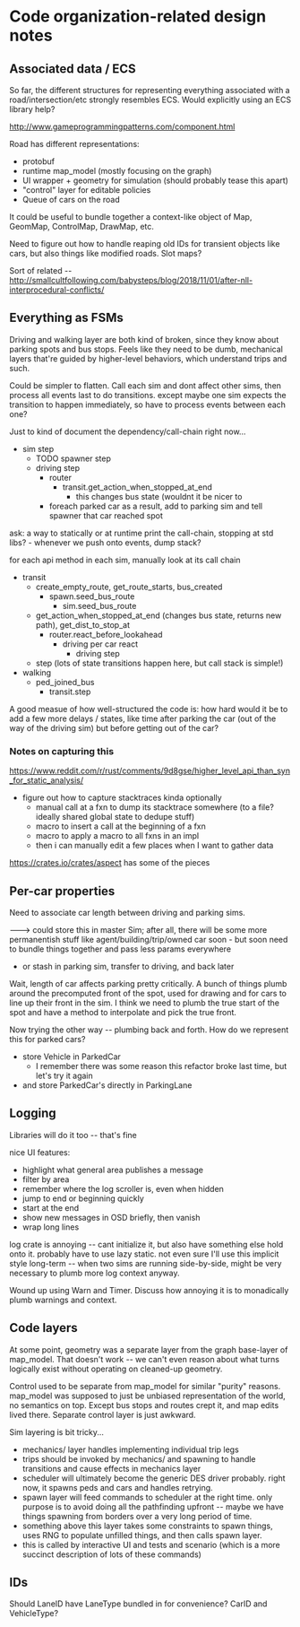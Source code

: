 # Code organization-related design notes

## Associated data / ECS

So far, the different structures for representing everything associated with a
road/intersection/etc strongly resembles ECS. Would explicitly using an ECS
library help?

http://www.gameprogrammingpatterns.com/component.html

Road has different representations:

- protobuf
- runtime map_model (mostly focusing on the graph)
- UI wrapper + geometry for simulation (should probably tease this apart)
- "control" layer for editable policies
- Queue of cars on the road

It could be useful to bundle together a context-like object of Map, GeomMap,
ControlMap, DrawMap, etc.

Need to figure out how to handle reaping old IDs for transient objects like
cars, but also things like modified roads. Slot maps?

Sort of related -- http://smallcultfollowing.com/babysteps/blog/2018/11/01/after-nll-interprocedural-conflicts/

## Everything as FSMs

Driving and walking layer are both kind of broken, since they know about
parking spots and bus stops. Feels like they need to be dumb, mechanical layers
that're guided by higher-level behaviors, which understand trips and such.

Could be simpler to flatten. Call each sim and dont affect other sims, then
process all events last to do transitions. except maybe one sim expects the
transition to happen immediately, so have to process events between each one?

Just to kind of document the dependency/call-chain right now...

- sim step
	- TODO spawner step
	- driving step
		- router
			- transit.get_action_when_stopped_at_end
				- this changes bus state (wouldnt it be nicer to 
		- foreach parked car as a result, add to parking sim and tell spawner that car reached spot


ask: a way to statically or at runtime print the call-chain, stopping at std libs?
	- whenever we push onto events, dump stack?

for each api method in each sim, manually look at its call chain

- transit
	- create_empty_route, get_route_starts, bus_created
		- spawn.seed_bus_route
			- sim.seed_bus_route
	- get_action_when_stopped_at_end (changes bus state, returns new path), get_dist_to_stop_at
		- router.react_before_lookahead
			- driving per car react
				- driving step
	- step (lots of state transitions happen here, but call stack is simple!)
- walking
	- ped_joined_bus
		- transit.step

A good measue of how well-structured the code is: how hard would it be to add a
few more delays / states, like time after parking the car (out of the way of
the driving sim) but before getting out of the car?

### Notes on capturing this

https://www.reddit.com/r/rust/comments/9d8gse/higher_level_api_than_syn_for_static_analysis/

- figure out how to capture stacktraces kinda optionally
	- manual call at a fxn to dump its stacktrace somewhere (to a file? ideally shared global state to dedupe stuff)
	- macro to insert a call at the beginning of a fxn
	- macro to apply a macro to all fxns in an impl
	- then i can manually edit a few places when I want to gather data

https://crates.io/crates/aspect has some of the pieces

## Per-car properties

Need to associate car length between driving and parking sims.

---> could store this in master Sim; after all, there will be some more permanentish stuff like agent/building/trip/owned car soon
	- but soon need to bundle things together and pass less params everywhere
- or stash in parking sim, transfer to driving, and back later

Wait, length of car affects parking pretty critically. A bunch of things plumb
around the precomputed front of the spot, used for drawing and for cars to line
up their front in the sim. I think we need to plumb the true start of the spot
and have a method to interpolate and pick the true front.

Now trying the other way -- plumbing back and forth. How do we represent this for parked cars?
- store Vehicle in ParkedCar
	- I remember there was some reason this refactor broke last time, but let's try it again
- and store ParkedCar's directly in ParkingLane

## Logging

Libraries will do it too -- that's fine

nice UI features:
- highlight what general area publishes a message
- filter by area
- remember where the log scroller is, even when hidden
- jump to end or beginning quickly
- start at the end
- show new messages in OSD briefly, then vanish
- wrap long lines

log crate is annoying -- cant initialize it, but also have something else hold
onto it. probably have to use lazy static. not even sure I'll use this implicit
style long-term -- when two sims are running side-by-side, might be very
necessary to plumb more log context anyway.

Wound up using Warn<T> and Timer. Discuss how annoying it is to monadically
plumb warnings and context.

## Code layers

At some point, geometry was a separate layer from the graph base-layer of
map_model. That doesn't work -- we can't even reason about what turns logically
exist without operating on cleaned-up geometry.

Control used to be separate from map_model for similar "purity" reasons.
map_model was supposed to just be unbiased representation of the world, no
semantics on top. Except bus stops and routes crept it, and map edits lived
there. Separate control layer is just awkward.

Sim layering is bit tricky...

- mechanics/ layer handles implementing individual trip legs
- trips should be invoked by mechanics/ and spawning to handle transitions and cause effects in mechanics layer
- scheduler will ultimately become the generic DES driver probably. right now, it spawns peds and cars and handles retrying.
- spawn layer will feed commands to scheduler at the right time. only purpose is to avoid doing all the pathfinding upfront -- maybe we have things spawning from borders over a very long period of time.
- something above this layer takes some constraints to spawn things, uses RNG to populate unfilled things, and then calls spawn layer.
- this is called by interactive UI and tests and scenario (which is a more succinct description of lots of these commands)

## IDs

Should LaneID have LaneType bundled in for convenience? CarID and VehicleType?
